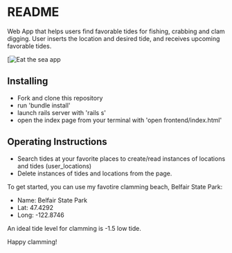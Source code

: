 # README

Web App that helps users find favorable tides for fishing, crabbing and clam digging. User inserts the location and desired tide, and receives upcoming favorable tides. 


[![Eat the sea app](https://imgur.com/B1P9WrT)

## Installing ##

- Fork and clone this repository
- run 'bundle install'
- launch rails server with 'rails s'
- open the index page from your terminal with 'open frontend/index.html'

## Operating Instructions ##

- Search tides at your favorite places to create/read instances of locations and tides (user_locations)
- Delete instances of tides and locations from the page.

To get started, you can use my favotire clamming beach, Belfair State Park:

- Name: Belfair State Park
- Lat: 47.4292
- Long: -122.8746

An ideal tide level for clamming is -1.5 low tide.

Happy clamming!
